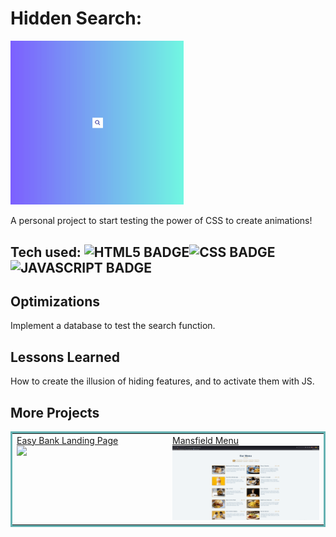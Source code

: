 
# Hidden Search:

<img src="demo/search_demo.gif?raw=true" width="55%" />
</a>

A personal project to start testing the power of CSS to create animations!


## Tech used: ![HTML5 BADGE](https://img.shields.io/static/v1?label=|&message=HTML5&color=23555f&style=plastic&logo=html5)![CSS BADGE](https://img.shields.io/static/v1?label=|&message=CSS3&color=285f65&style=plastic&logo=css3)![JAVASCRIPT BADGE](https://img.shields.io/static/v1?label=|&message=JAVASCRIPT&color=3c7f5d&style=plastic&logo=javascript)


## Optimizations
Implement a database to test the search function.

## Lessons Learned

How to create the illusion of hiding features, and to activate them with JS.



## More Projects

<table bordercolor="#66b2b2">
  
  <tr>
    <td width="33.3%"  style="align:center;" valign="top">
<a target="_blank" href="https://github.com/Collin-Holloway/Easy-Bank-Landing-Page">Easy Bank Landing Page</a>
        <br />
      <a target="_blank" href="https://github.com/Collin-Holloway/Easy-Bank-Landing-Page">
            <img src="https://github.com/Collin-Holloway/Easy-Bank-Landing-Page/blob/main/demo/easybank.gif" width="100%"/>
        </a>
    </td>
    <td width="33.3%" valign="top">
<a target="_blank" href="https://github.com/Collin-Holloway/MansfieldMenu"> Mansfield Menu</a>
      <br />
        <a target="_blank" href="https://github.com/Collin-Holloway/MansfieldMenu">
          <img src="https://github.com/Collin-Holloway/MansfieldMenu/blob/main/demo/mansfieldmenu.gif" width="100%" />
        </a>
    </td>
      </tr>
</table>
